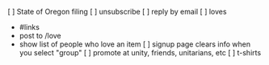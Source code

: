 [ ] State of Oregon filing
[ ] unsubscribe
[ ] reply by email
[ ] loves
   - #links
   - post to /love
   - show list of people who love an item
[ ] signup page clears info when you select "group"
[ ] promote at unity, friends, unitarians, etc
[ ] t-shirts

